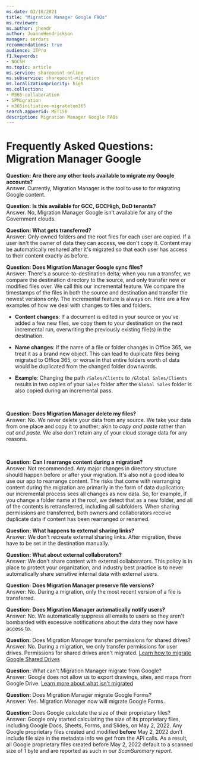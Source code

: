 ```yaml
---
ms.date: 03/18/2021
title: "Migration Manager Google FAQs"
ms.reviewer: 
ms.author: jhendr
author: JoanneHendrickson
manager: serdars
recommendations: true
audience: ITPro
f1.keywords:
- NOCSH
ms.topic: article
ms.service: sharepoint-online
ms.subservice: sharepoint-migration
ms.localizationpriority: high
ms.collection: 
- M365-collaboration
- SPMigration
- m365initiative-migratetom365
search.appverid: MET150
description: Migration Manager Google FAQs
---
```


# Frequently Asked Questions: Migration Manager Google

**Question:**   **Are there any other tools available to migrate my Google accounts?**</br>
Answer. Currently, Migration Manager is the tool to use to for migrating Google content.

**Question:**  **Is this available for GCC, GCCHigh, DoD tenants?**</br>
Answer.  No, Migration Manager Google isn't available for any of the Government clouds.
</br>

**Question:**   **What gets transferred?**</br>
Answer: Only owned folders and the root files for each user are copied. If a user isn't the owner of data they can access, we don't copy it. Content may be automatically reshared after it's migrated so that each user has access to their content exactly as before.
</br>

**Question:**   **Does Migration Manager Google sync files?**</br>
Answer: There's a source-to-destination delta; when you run a transfer, we compare the destination directory to the source, and only transfer new or modified files over. We call this our incremental feature. We compare the timestamps of the files in both the source and destination and transfer the newest versions only. The incremental feature is always on.  Here are a few examples of how we deal with changes to files and folders.

- **Content changes**: If a document is edited in your source or you've added a few new files, we copy them to your destination on the next incremental run, overwriting the previously existing file(s) in the destination.

- **Name changes**: If the name of a file or folder changes in Office 365, we treat it as a brand new object. This can lead to duplicate files being migrated to Office 365, or worse in that entire folders worth of data would be duplicated from the changed folder downwards.

- **Example**: Changing the path `/Sales/Clients` to `/Global Sales/Clients` results in two copies of your `Sales` folder after the `Global Sales` folder is also copied during an incremental pass.
</br>

**Question:**   **Does Migration Manager delete my files?**</br>
Answer: No. We never delete your data from any source. We take your data from one place and copy it to another; akin to *copy and paste* rather than *cut and paste.* We also don't retain any of your cloud storage data for any reasons. 

</br>

**Question:**   **Can I rearrange content during a migration?**</br>
Answer:  Not recommended. Any major changes in directory structure should happen before or after your migration. It's also not a good idea to use our app to rearrange content.  The risks that come with rearranging content during the migration are primarily in the form of data duplication; our incremental process sees all changes as new data. So, for example, if you change a folder name at the root, we detect that as a new folder, and all of the contents is retransferred, including all subfolders.  When sharing permissions are transferred, both owners and collaborators receive duplicate data if content has been rearranged or renamed.
</br>

**Question:**   **What happens to external sharing links?**</br>
Answer:  We don't recreate external sharing links. After migration, these have to be set in the destination manually.</br>

**Question:**   **What about external collaborators?**</br>
Answer:  We don't share content with external collaborators. This policy is in place to protect your organization, and industry best practice is to never automatically share sensitive internal data with external users.</br>

**Question:**   **Does Migration Manager preserve file versions?**</br>
Answer:  No. During a migration, only the most recent version of a file is transferred.</br>

**Question:**   **Does Migration Manager automatically notify users?**</br>
Answer:  No.  We automatically suppress all emails to users so they aren't bombarded with excessive notifications about the data they now have access to.</br>

**Question:** Does Migration Manager transfer permissions for shared drives? </br>
Answer: No. During a migration, we only transfer permissions for user drives. Permissions for shared drives aren't migrated. [Learn how to migrate Google Shared Drives](/sharepointmigration/mm-google-overview#google-shared-drives)

**Question:**  What can't Migration Manager migrate from Google?</br>
Answer: Google does not allow us to export drawings, sites, and maps from Google Drive. [Learn more about what isn't migrated](/sharepointmigration/mm-google-overview#what-isnt-migrated)

**Question:**  Does Migration Manager migrate Google Forms?</br>
Answer:  Yes. Migration Manager now will migrate Google Forms.

**Question:**  Does Google calculate the size of their proprietary files?</br>
Answer:  Google only started calculating the size of its proprietary files, including Google Docs, Sheets, Forms, and Slides, on May 2, 2022. Any Google proprietary files created and modified **before** May 2, 2022 don't include file size in the metadata info we get from the API calls. As a result, all Google proprietary files created before May 2, 2022 default to a scanned size of 1 byte and are reported as such in our *ScanSummary report*.

